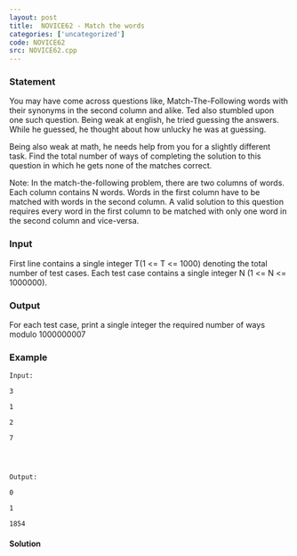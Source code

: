 ```yaml
---
layout: post
title:  NOVICE62 - Match the words
categories: ['uncategorized']
code: NOVICE62
src: NOVICE62.cpp
---
```


### **Statement**

You may have come across questions like, Match-The-Following words with their
synonyms in the second column and alike. Ted also stumbled upon one such
question. Being weak at english, he tried guessing the answers. While he
guessed, he thought about how unlucky he was at guessing.

Being also weak at math, he needs help from you for a slightly different task.
Find the total number of ways of completing the solution to this question in
which he gets none of the matches correct.

Note: In the match-the-following problem, there are two columns of words.
Each column contains N words. Words in the first column have to be matched
with words in the second column. A valid solution to this question requires
every word in the first column to be matched with only one word in the second
column and vice-versa.

### Input

First line contains a single integer T(1 <= T <= 1000) denoting the total
number of test cases. Each test case contains a single integer N (1 <= N <=
1000000).

### Output

For each test case, print a single integer the required number of ways modulo
1000000007

### Example

    
    
    Input:
    3
    1
    2
    7
    
    
    
    Output:
    0
    1
    1854
    



#### **Solution**



